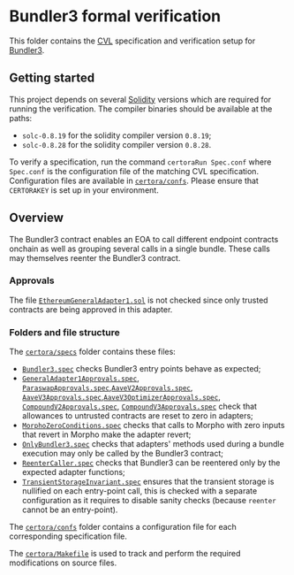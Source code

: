 # Bundler3 formal verification

This folder contains the [CVL](https://docs.certora.com/en/latest/docs/cvl/index.html) specification and verification setup for [Bundler3](../src/Bundler3.sol).

## Getting started

This project depends on several [Solidity](https://soliditylang.org/) versions which are required for running the verification.
The compiler binaries should be available at the paths:

- `solc-0.8.19` for the solidity compiler version `0.8.19`;
- `solc-0.8.28` for the solidity compiler version `0.8.28`.

To verify a specification, run the command `certoraRun Spec.conf` where `Spec.conf` is the configuration file of the matching CVL specification.
Configuration files are available in [`certora/confs`](confs).
Please ensure that `CERTORAKEY` is set up in your environment.

## Overview

The Bundler3 contract enables an EOA to call different endpoint contracts onchain as well as grouping several calls in a single bundle.
These calls may themselves reenter the Bundler3 contract.

### Approvals

The file [`EthereumGeneralAdapter1.sol`](../src/adapters/EthereumGeneralAdapter1.sol) is not checked since only trusted contracts are being approved in this adapter.

### Folders and file structure

The [`certora/specs`](specs) folder contains these files:

- [`Bundler3.spec`](specs/Bundler3.spec) checks Bundler3 entry points behave as expected;
- [`GeneralAdapter1Approvals.spec`](specs/GeneralAdapter1Approvals.spec), [`ParaswapApprovals.spec`](specs/ParaswapApprovals.spec),[`AaveV2Approvals.spec`](specs/AaveV2Approvals.spec), [`AaveV3Approvals.spec`](specs/AaveV3Approvals.spec),[`AaveV3OptimizerApprovals.spec`](specs/AaveV3OptimizerApprovals.spec), [`CompoundV2Approvals.spec`](specs/CompoundV2Approvals.spec), [`CompoundV3Approvals.spec`](specs/CompoundV3Approvals.spec)
 check that allowances to untrusted contracts are reset to zero in adapters;
- [`MorphoZeroConditions.spec`](specs/MorphoZeroConditions.spec) checks that calls to Morpho with zero inputs that revert in Morpho make the adapter revert;
- [`OnlyBundler3.spec`](specs/OnlyBundler3.spec) checks that adapters' methods used during a bundle execution may only be called by the Bundler3 contract;
- [`ReenterCaller.spec`](specs/ReenterCaller.spec) checks that Bundler3 can be reentered only by the expected adapter functions;
- [`TransientStorageInvariant.spec`](specs/TransientStorageInvariant.spec) ensures that the transient storage is nullified on each entry-point call, this is checked with a separate configuration as it requires to disable sanity checks (because `reenter` cannot be an entry-point).

The [`certora/confs`](confs) folder contains a configuration file for each corresponding specification file.

The [`certora/Makefile`](Makefile) is used to track and perform the required modifications on source files.
